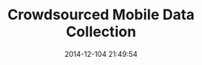 ---
permalink: "/expertise/crowdsourcing/"
layout: page
date:   2014-12-104 21:49:54
title: "Crowdsourced Mobile Data Collection"
section: 
  text: "Expertise"
  url: "/expertise/"
class: "page-expertise-crowdsourcing"
meta:
  title: "Crowdsourced Mobile Data Collection"
  description: ""
navigation:
  level: 2
  parent: "/expertise/"
---